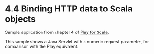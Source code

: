 # 4.4 Binding HTTP data to Scala objects

Sample application from chapter 4 of [Play for Scala](http://bit.ly/playscala).

This sample shows a Java Servlet with a numeric request parameter, for comparison with the Play equivalent.
